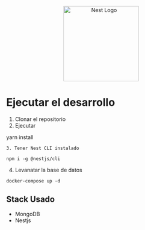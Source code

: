 <p align="center">
  <a href="http://nestjs.com/" target="blank"><img src="https://nestjs.com/img/logo-small.svg" width="200" alt="Nest Logo" /></a>
</p>

# Ejecutar el desarrollo

1. Clonar el repositorio
2. Ejecutar

yarn install
```
3. Tener Nest CLI instalado
```
```
npm i -g @nestjs/cli
```
4. Levanatar la base de datos
```
docker-compose up -d
```

## Stack Usado
* MongoDB
* Nestjs